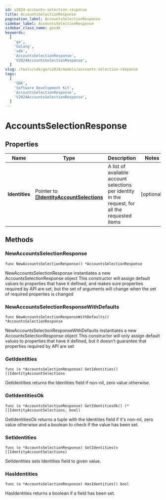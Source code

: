 ```yaml
---
id: v2024-accounts-selection-response
title: AccountsSelectionResponse
pagination_label: AccountsSelectionResponse
sidebar_label: AccountsSelectionResponse
sidebar_class_name: gosdk
keywords:
  [
    'go',
    'Golang',
    'sdk',
    'AccountsSelectionResponse',
    'V2024AccountsSelectionResponse',
  ]
slug: /tools/sdk/go/v2024/models/accounts-selection-response
tags:
  [
    'SDK',
    'Software Development Kit',
    'AccountsSelectionResponse',
    'V2024AccountsSelectionResponse',
  ]
---
```


# AccountsSelectionResponse

## Properties

| Name | Type | Description | Notes |
| --- | --- | --- | --- |
| **Identities** | Pointer to [**[]IdentityAccountSelections**](identity-account-selections) | A list of available account selections per identity in the request, for all the requested items | [optional] |

## Methods

### NewAccountsSelectionResponse

`func NewAccountsSelectionResponse() *AccountsSelectionResponse`

NewAccountsSelectionResponse instantiates a new AccountsSelectionResponse object This constructor will assign default values to properties that have it defined, and makes sure properties required by API are set, but the set of arguments will change when the set of required properties is changed

### NewAccountsSelectionResponseWithDefaults

`func NewAccountsSelectionResponseWithDefaults() *AccountsSelectionResponse`

NewAccountsSelectionResponseWithDefaults instantiates a new AccountsSelectionResponse object This constructor will only assign default values to properties that have it defined, but it doesn't guarantee that properties required by API are set

### GetIdentities

`func (o *AccountsSelectionResponse) GetIdentities() []IdentityAccountSelections`

GetIdentities returns the Identities field if non-nil, zero value otherwise.

### GetIdentitiesOk

`func (o *AccountsSelectionResponse) GetIdentitiesOk() (*[]IdentityAccountSelections, bool)`

GetIdentitiesOk returns a tuple with the Identities field if it's non-nil, zero value otherwise and a boolean to check if the value has been set.

### SetIdentities

`func (o *AccountsSelectionResponse) SetIdentities(v []IdentityAccountSelections)`

SetIdentities sets Identities field to given value.

### HasIdentities

`func (o *AccountsSelectionResponse) HasIdentities() bool`

HasIdentities returns a boolean if a field has been set.
